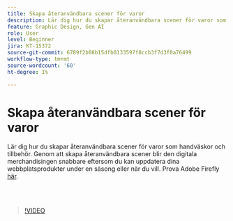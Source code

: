 ```yaml
---
title: Skapa återanvändbara scener för varor
description: Lär dig hur du skapar återanvändbara scener för varor som handväskor och tillbehör
feature: Graphic Design, Gen AI
role: User
level: Beginner
jira: KT-15372
source-git-commit: 6789f2b08b15dfb0133597f8ccb3f7d3f0a76499
workflow-type: tm+mt
source-wordcount: '60'
ht-degree: 1%

---
```


# Skapa återanvändbara scener för varor

Lär dig hur du skapar återanvändbara scener för varor som handväskor och tillbehör. Genom att skapa återanvändbara scener blir den digitala merchandisingen snabbare eftersom du kan uppdatera dina webbplatsprodukter under en säsong eller när du vill. Prova Adobe Firefly [här](https://firefly.adobe.com/).

<br> 

>[!VIDEO](https://video.tv.adobe.com/v/3428765?quality=12&learn=on&hidetitle=true)